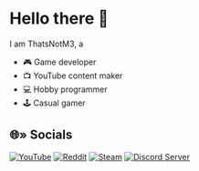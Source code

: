 # Hello there 👋
I am ThatsNotM3, a
- 🎮 Game developer
- 📺 YouTube content maker
- 💻 Hobby programmer
- 🕹️ Casual gamer

## 🌐» Socials
[![YouTube](https://img.shields.io/badge/YouTube-FF0000?style=for-the-badge&logo=youtube&logoColor=white)](https://www.youtube.com/c/ThatsNotM3) [![Reddit](https://img.shields.io/badge/Reddit-FF4500?style=for-the-badge&logo=reddit&logoColor=white)](https://reddit.com/user/actuallynotm3) [![Steam](https://img.shields.io/badge/Steam-2a475e?style=for-the-badge&logo=steam&logoColor=white)](https://reddit.com/user/actuallynotm3) [![Discord Server](https://img.shields.io/badge/Discord%20Server-5865F2?style=for-the-badge&logo=discord&logoColor=white)](https://discord.gg/zkacdSH8Vu)
